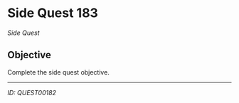 # Side Quest 183

*Side Quest*

## Objective
Complete the side quest objective.

---
*ID: QUEST00182*